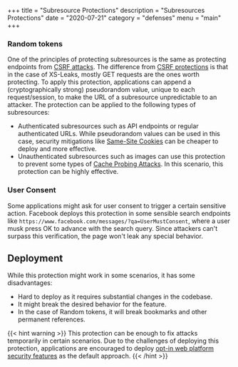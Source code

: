 +++
title = "Subresource Protections"
description = "Subresources Protections"
date = "2020-07-21"
category = "defenses"
menu = "main"
+++

### Random tokens

One of the principles of protecting subresources is the same as protecting endpoints from [CSRF attacks](https://owasp.org/www-community/attacks/csrf). The difference from [CSRF protections](https://cheatsheetseries.owasp.org/cheatsheets/Cross-Site_Request_Forgery_Prevention_Cheat_Sheet.html) is that in the case of XS-Leaks, mostly GET requests are the ones worth protecting. To apply this protection, applications can append a (cryptographically strong) pseudorandom value, unique to each request/session, to make the URL of a subresource unpredictable to an attacker. The protection can be applied to the following types of subresources:

- Authenticated subresources such as API endpoints or regular authenticated URLs. While pseudorandom values can be used in this case, security mitigations like [Same-Site Cookies](https://TODO) can be cheaper to deploy and more effective.
- Unauthenticated subresources such as images can use this protection to prevent some types of [Cache Probing Attacks](https://TODO). In this scenario, this protection can be highly effective.

### User Consent

Some applications might ask for user consent to trigger a certain sensitive action. Facebook deploys this protection in some sensible search endpoints like `https://www.facebook.com/messages/?qa=UserMustConsent`, where a user musk press OK to advance with the search query. Since attackers can't surpass this verification, the page won't leak any special behavior.

## Deployment

While this protection might work in some scenarios, it has some disadvantages:

- Hard to deploy as it requires substantial changes in the codebase. 
- It might break the desired behavior for the feature.
- In the case of Random tokens, it will break bookmarks and other permanent references.

{{< hint warning >}}
This protection can be enough to fix attacks temporarily in certain scenarios. Due to the challenges of deploying this protection, applications are encouraged to deploy [opt-in web platform security features](https://TODO) as the default approach.
{{< /hint >}}

